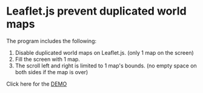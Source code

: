 # Leaflet.js prevent duplicated world maps
The program includes the following:
1. Disable duplicated world maps on Leaflet.js. (only 1 map on the screen)
2. Fill the screen with 1 map. 
3. The scroll left and right is limited to 1 map's bounds. (no empty space on both sides if the map is over)

Click here for the [DEMO](https://svethavenk.github.io/leaflet.js-prevent-duplicate-maps/)
